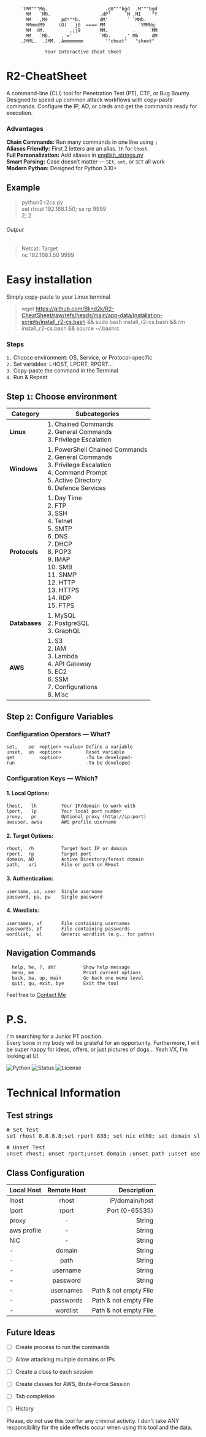 [//]: <> (Welcome! I like how you think!)
```text
     `7MM"""Mq.                     .g8"""bgd  .M"""bgd  
       MM   `MM.                  .dP'     `M ,MI    "Y
       MM   ,M9     pd*"*b.       dM'       ` `MMb.    
       MMmmdM9     (O)   j8  ==== MM            `YMMNq.
       MM  YM.         ,;j9       MM.         .     `MM
       MM   `Mb.    ,-='          `Mb.     ,' Mb     dM
     .JMML.  .JMM. .Ammmmmmm        '"cheat"   "sheet"   

              Your Interactive Cheat Sheet
```
# R2-CheatSheet
A command-line (CLI) tool for Penetration Test (PT), CTF, or Bug Bounty.  
Designed to speed up common attack workflows with copy-paste commands. Configure the IP, AD, or creds and get the commands ready for execution.

### Advantages
**Chain Commands:** Run many commands in one line using `;`  
**Aliases Friendly:** First 2 letters are an alias. `lh` for `lhost`.  
**Full Personalization:** Add aliases in [english_strings.py](app_data/en/english_strings.py)  
**Smart Parsing:** Case doesn’t matter — `SEt`, `set`, or `SET` all work  
**Modern Python:** Designed for Python 3.10+

## Example
> python3 r2cs.py  
> set rhost 192.168.1.50; se rp 9999  
> 2; 2  

###### Output
> Netcat: Target  
> nc 192.168.1.50 9999

# Easy installation
Simply copy-paste to your Linux terminal
> wget https://github.com/Blind2k/R2-CheatSheet/raw/refs/heads/main/app-data/installation-scripts/install_r2-cs.bash && sudo bash install_r2-cs.bash && rm install_r2-cs.bash && source ~/.bashrc

### Steps 
`1.` Choose environment: OS, Service, or Protocol-specific  
`2.` Set variables: LHOST, LPORT, RPORT...  
`3.` Copy-paste the command in the Terminal  
`4.` Run & Repeat  

## Step `1`: Choose environment
| Category     | Subcategories                                                                                                                                                                                                       |
|--------------|---------------------------------------------------------------------------------------------------------------------------------------------------------------------------------------------------------------------|
| **Linux**    | 1. Chained Commands  <br> 2. General Commands  <br> 3. Privilege Escalation                                                                                                                                         |
| **Windows**  | 1. PowerShell Chained Commands  <br> 2. General Commands  <br> 3. Privilege Escalation  <br> 4. Command Prompt  <br> 5. Active Directory  <br> 6. Defence Services                                                        |
| **Protocols**| 1. Day Time  <br> 2. FTP  <br> 3. SSH  <br> 4. Telnet  <br> 5. SMTP  <br> 6. DNS  <br> 7. DHCP  <br> 8. POP3  <br> 9. IMAP  <br> 10. SMB  <br> 11. SNMP  <br> 12. HTTP  <br> 13. HTTPS  <br> 14. RDP  <br> 15. FTPS |
| **Databases**| 1. MySQL  <br> 2. PostgreSQL  <br> 3. GraphQL                                                                                                                                                                       |
| **AWS**      | 1. S3  <br> 2. IAM  <br> 3. Lambda  <br> 4. API Gateway  <br> 5. EC2  <br> 6. SSM  <br> 7. Configurations  <br> 8. Misc                                                                                             |

## Step `2`: Configure Variables
### Configuration Operators — What?
```text
set,    se  <option> <value> Define a variable
unset,  un  <option>         Reset variable
get         <option>         -To be developed-
run                          -To be developed-
```
### Configuration Keys — Which?
#### 1. Local Options:
```text
lhost,   lh         Your IP/domain to work with
lport,   lp         Your local port number
proxy,   pr         Optional proxy (http://ip:port)
awsuser, awsu       AWS profile username
```
#### 2. Target Options:
```text
rhost,  rh          Target host IP or domain
rport,  rp          Target port
domain, AD          Active Directory/forest domain
path,   uri         File or path on RHost
```
#### 3. Authentication:
```text
username, us, user  Single username
password, pa, pw    Single password
```
#### 4. Wordlists:
```text
usernames, uf       File containing usernames
passwords, pf       File containing passwords
wordlist,  wl       Generic wordlist (e.g., for paths)
```
## Navigation Commands
```text
  help, he, ?, ah?          Show help message
  menu, me                  Print current options
  back, ba, up, main        Go back one menu level
  quit, qu, exit, bye       Exit the tool
```

Feel free to [Contact Me](mailto:buggedsystem+R2CS@gmail.com)
# P.S.
I'm searching for a Junior PT position.  
Every bone in my body will be grateful for an opportunity.
Furthermore, I will be super happy for ideas, offers, or just pictures of dogs... Yeah VX, I'm looking at U!.

![Python](https://img.shields.io/badge/Python-3.10%2B-blue)
![Status](https://img.shields.io/badge/status-alpha-orange)
![License](https://img.shields.io/badge/license-MIT-brightgreen)

# Technical Information
## Test strings
<pre>
# Set Test
set rhost 8.8.8.8;set rport 838; set nic eth0; set domain slam.com;set path /home/user/you/; set username SLAME@!#@!;set password SLAMDUNK_PASSWORD;set usernames app_data/wordlists/test_wordlist.txt;set passwords app_data/wordlists/test_wordlist.txt;set wordlist app_data/wordlists/test_wordlist.txt;set lhost 1.1.1.1;set lport 3838
</pre>
<pre>
# Unset Test
unset rhost; unset rport;unset domain ;unset path ;unset username ;unset password; unset usernames;unset passwords ;unset wordlist ;unset lhost;unset lport
</pre>
## Class Configuration
| Local Host  | Remote Host |               Description |
|-------------|:-----------:|--------------------------:|
| lhost       |    rhost    |            IP/domain/host |
| lport       |    rport    |            Port (0-65535) |
| proxy       |      -      |                    String |
| aws profile |      -      |                    String |
| NIC         |      -      | String |
| -           |   domain    |                    String |
| -           |    path     |                    String |
| -           |  username   |                    String |
| -           |  password   |                    String |
| -           |  usernames  |     Path & not empty File |
| -           |  passwords  |     Path & not empty File |
| -           |  wordlist   |     Path & not empty File |


## Future Ideas
- [ ] Create process to run the commands
- [ ] Allow attacking multiple domains or IPs
- [ ] Create a class to each session
- [ ] Create classes for AWS, Brute-Force Session
- [ ] Tab completion
- [ ] History


Please, do not use this tool for any criminal activity. I don't take ANY responsibility for the side effects occur when using this tool and the data.